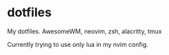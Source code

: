 # dotfiles
My dotfiles. AwesomeWM, neovim, zsh, alacritty, tmux <br>

Currently trying to use only lua in my nvim config.<br>
